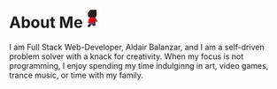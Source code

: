 # About Me ![aldair_sprite](./aldair_sprite_animation.gif)
I am Full Stack Web-Developer, Aldair Balanzar, and I am a self-driven problem solver with a knack for creativity. When my focus is not programming, I enjoy spending my time indulginng in art, video games, trance music, or time with my family. 
